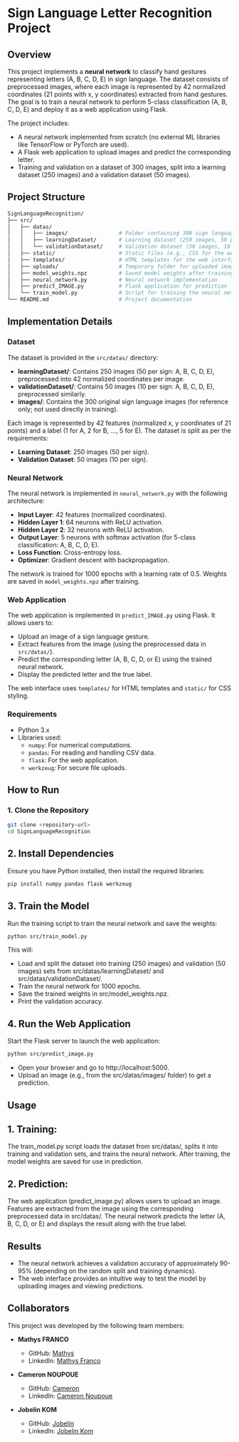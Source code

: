 # Sign Language Letter Recognition Project

## Overview

This project implements a **neural network** to classify hand gestures representing letters (A, B, C, D, E) in sign language. The dataset consists of preprocessed images, where each image is represented by 42 normalized coordinates (21 points with x, y coordinates) extracted from hand gestures. The goal is to train a neural network to perform 5-class classification (A, B, C, D, E) and deploy it as a web application using Flask.

The project includes:
- A neural network implemented from scratch (no external ML libraries like TensorFlow or PyTorch are used).
- A Flask web application to upload images and predict the corresponding letter.
- Training and validation on a dataset of 300 images, split into a learning dataset (250 images) and a validation dataset (50 images).


## Project Structure

```bash
SignLanguageRecognition/
├── src/
│   ├── datas/
│   │   ├── images/                # Folder containing 300 sign language images (for reference)
│   │   ├── learningDataset/       # Learning dataset (250 images, 50 per sign)
│   │   └── validationDataset/     # Validation dataset (50 images, 10 per sign)
│   ├── static/                    # Static files (e.g., CSS for the web interface)
│   ├── templates/                 # HTML templates for the web interface
│   ├── uploads/                   # Temporary folder for uploaded images
│   ├── model_weights.npz          # Saved model weights after training
│   ├── neural_network.py          # Neural network implementation
│   ├── predict_IMAGE.py           # Flask application for prediction
│   └── train_model.py             # Script for training the neural network
└── README.md                      # Project documentation
```


## Implementation Details

### Dataset

The dataset is provided in the `src/datas/` directory:
- **learningDataset/**: Contains 250 images (50 per sign: A, B, C, D, E), preprocessed into 42 normalized coordinates per image.
- **validationDataset/**: Contains 50 images (10 per sign: A, B, C, D, E), preprocessed similarly.
- **images/**: Contains the 300 original sign language images (for reference only; not used directly in training).

Each image is represented by 42 features (normalized x, y coordinates of 21 points) and a label (1 for A, 2 for B, ..., 5 for E). The dataset is split as per the requirements:
- **Learning Dataset**: 250 images (50 per sign).
- **Validation Dataset**: 50 images (10 per sign).

### Neural Network

The neural network is implemented in `neural_network.py` with the following architecture:
- **Input Layer**: 42 features (normalized coordinates).
- **Hidden Layer 1**: 64 neurons with ReLU activation.
- **Hidden Layer 2**: 32 neurons with ReLU activation.
- **Output Layer**: 5 neurons with softmax activation (for 5-class classification: A, B, C, D, E).
- **Loss Function**: Cross-entropy loss.
- **Optimizer**: Gradient descent with backpropagation.

The network is trained for 1000 epochs with a learning rate of 0.5. Weights are saved in `model_weights.npz` after training.

### Web Application

The web application is implemented in `predict_IMAGE.py` using Flask. It allows users to:
- Upload an image of a sign language gesture.
- Extract features from the image (using the preprocessed data in `src/datas/`).
- Predict the corresponding letter (A, B, C, D, or E) using the trained neural network.
- Display the predicted letter and the true label.

The web interface uses `templates/` for HTML templates and `static/` for CSS styling.

### Requirements

- Python 3.x
- Libraries used:
  - `numpy`: For numerical computations.
  - `pandas`: For reading and handling CSV data.
  - `flask`: For the web application.
  - `werkzeug`: For secure file uploads.


## How to Run

### 1. Clone the Repository

```bash
git clone <repository-url>
cd SignLanguageRecognition
```

## 2. Install Dependencies

Ensure you have Python installed, then install the required libraries:
```bash
pip install numpy pandas flask werkzeug
```

## 3. Train the Model

Run the training script to train the neural network and save the weights:
```bash
python src/train_model.py
```
This will:

- Load and split the dataset into training (250 images) and validation (50 images) sets from src/datas/learningDataset/ and src/datas/validationDataset/.
- Train the neural network for 1000 epochs.
- Save the trained weights in src/model_weights.npz.
- Print the validation accuracy.


## 4. Run the Web Application

Start the Flask server to launch the web application:
```bash
python src/predict_image.py
```
- Open your browser and go to http://localhost:5000.
- Upload an image (e.g., from the src/datas/images/ folder) to get a prediction.


## Usage 

## 1. Training:
  The train_model.py script loads the dataset from src/datas/, splits it into training and validation sets, and trains the neural network.
  After training, the model weights are saved for use in prediction.
  
## 2. Prediction:
  The web application (predict_image.py) allows users to upload an image.
  Features are extracted from the image using the corresponding preprocessed data in src/datas/.
  The neural network predicts the letter (A, B, C, D, or E) and displays the result along with the true label.


## Results

- The neural network achieves a validation accuracy of approximately 90-95% (depending on the random split and training dynamics).
- The web interface provides an intuitive way to test the model by uploading images and viewing predictions.


## Collaborators

This project was developed by the following team members:

- **Mathys FRANCO**  
  - GitHub: [Mathys](https://github.com/mathysfrc)  
  - LinkedIn: [Mathys Franco](https://linkedin.com/in/mathys-franco)  

- **Cameron NOUPOUE**  
  - GitHub: [Cameron](https://github.com/n-kmron)  
  - LinkedIn: [Cameron Noupoue](https://linkedin.com/in/cnoupoue)  

- **Jobelin KOM**  
  - GitHub: [Jobelin](https://github.com/jkom4)
  - LinkedIn: [Jobelin Kom](https://www.linkedin.com/in/jobelin-kom)  



